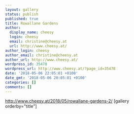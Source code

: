 ```yaml
---
layout: gallery
status: publish
published: true
title: Rowallane Gardens
author:
  display_name: cheesy
  login: cheesy
  email: christine@cheesy.at
  url: http://www.cheesy.at/
author_login: cheesy
author_email: christine@cheesy.at
author_url: http://www.cheesy.at/
wordpress_id: 35478
wordpress_url: http://www.cheesy.at/?page_id=35478
date: '2018-05-06 22:05:01 +0100'
date_gmt: '2018-05-06 20:05:01 +0100'
categories: []
comments: []
---
```

http://www.cheesy.at/2018/05/rowallane-gardens-2/
[gallery orderby="title"]
